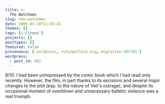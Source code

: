 ```yaml
---
title: >-
  The Watchmen
slug: the-watchmen
date: 2009-03-18T11:25:41
themes: []
tags: [u'Cinema']
projects: []
posttypes: []
featured: False
provenance: [ wordpress, rufuspollock.org, migration-201703 ]
wordpress:
  - post_id: 402
---
```


8/10. I had been unimpressed by the comic book which I had read only recently. However, the film, in part thanks to its excisions and several major changes to the plot (esp. to the nature of Veit's outrage), and despite its occasional moment of overblown and unnecessary balletic violence was a real triumph.

